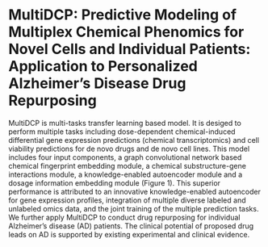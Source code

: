 # MultiDCP: Predictive Modeling of Multiplex Chemical Phenomics for Novel Cells and Individual Patients: Application to Personalized Alzheimer’s Disease Drug Repurposing

MultiDCP is multi-tasks transfer learning based model. It is desiged to perform multiple tasks including dose-dependent chemical-induced differential gene expression predictions (chemical transcriptomics) and cell viability predictions for de novo drugs and de novo cell lines. This model includes four input components, a graph convolutional network based chemical fingerprint embedding module, a chemical substructure-gene interactions module, a knowledge-enabled autoencoder module and a dosage information embedding module (Figure 1). This superior performance is attributed to an innovative knowledge-enabled autoencoder for gene expression profiles, integration of multiple diverse labeled and unlabeled omics data, and the joint training of the multiple prediction tasks. We further apply MultiDCP to conduct drug repurposing for individual Alzheimer’s disease (AD) patients. The clinical potential of proposed drug leads on AD is supported by existing experimental and clinical evidence.








